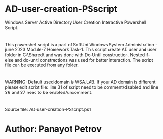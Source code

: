 # AD-user-creation-PSscript
Windows Server Active Directory User Creation Interactive Powershell Script.
#
This powershell script is a part of SoftUni Windows System Administration - june 2023 Module-7 Homework Task-1.
This script create AD user and user folder in C:\Shared\ and was done with Do-Until construction. 
Nested if-else and do-unitl constructions was used for better interaction.
The script file can be executed from any folder. 
#
WARNING: Default used domain is WSA.LAB. If your AD domain is different please edit script file: 
line 31 of script need to be comment/disabled and line 36 and 37 need to be enabled/uncomment.
#
Source file: AD-user-creation-PSscript.ps1
# Author: Panayot Petrov
